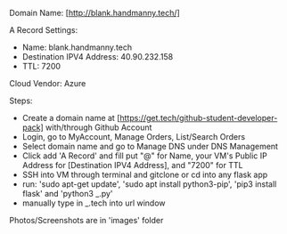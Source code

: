 Domain Name: [http://blank.handmanny.tech/]

A Record Settings:
- Name: blank.handmanny.tech
- Destination IPV4 Address: 40.90.232.158
- TTL: 7200

Cloud Vendor: Azure

Steps: 
- Create a domain name at [https://get.tech/github-student-developer-pack] with/through Github Account
- Login, go to MyAccount, Manage Orders, List/Search Orders
- Select domain name and go to Manage DNS under DNS Management 
- Click add 'A Record' and fill put "@" for Name, your VM's Public IP Address for [Destination IPV4 Address], and "7200" for TTL
- SSH into VM through terminal and gitclone or cd into any flask app
- run: 'sudo apt-get update', 'sudo apt install python3-pip', 'pip3 install flask' and 'python3 _.py'
- manually type in _.tech into url window

Photos/Screenshots are in 'images' folder


